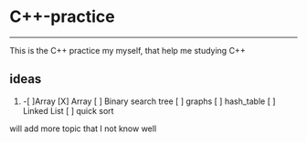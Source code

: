# C++-practice
--------------------
This is the C++ practice my myself, that help me studying C++
## ideas
1. -[ ]Array
[X] Array
 [ ] Binary search tree
 [ ] graphs
 [ ] hash_table
 [ ] Linked List
 [ ] quick sort

will add more topic that I not know well
